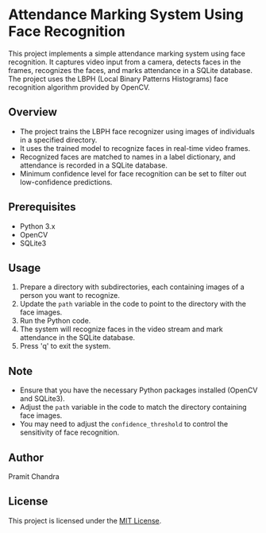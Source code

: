 # Attendance Marking System Using Face Recognition

This project implements a simple attendance marking system using face recognition. It captures video input from a camera, detects faces in the frames, recognizes the faces, and marks attendance in a SQLite database. The project uses the LBPH (Local Binary Patterns Histograms) face recognition algorithm provided by OpenCV.

## Overview

- The project trains the LBPH face recognizer using images of individuals in a specified directory.
- It uses the trained model to recognize faces in real-time video frames.
- Recognized faces are matched to names in a label dictionary, and attendance is recorded in a SQLite database.
- Minimum confidence level for face recognition can be set to filter out low-confidence predictions.

## Prerequisites

- Python 3.x
- OpenCV
- SQLite3

## Usage

1. Prepare a directory with subdirectories, each containing images of a person you want to recognize.
2. Update the `path` variable in the code to point to the directory with the face images.
3. Run the Python code.
4. The system will recognize faces in the video stream and mark attendance in the SQLite database.
5. Press 'q' to exit the system.

## Note

- Ensure that you have the necessary Python packages installed (OpenCV and SQLite3).
- Adjust the `path` variable in the code to match the directory containing face images.
- You may need to adjust the `confidence_threshold` to control the sensitivity of face recognition.

## Author

Pramit Chandra

## License

This project is licensed under the [MIT License](LICENSE).
